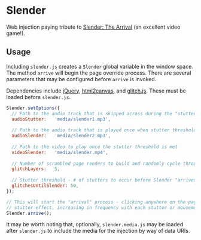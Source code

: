 Slender
=======

Web injection paying tribute to [Slender: The Arrival](http://www.slenderarrival.com/) (an excellent
video game!).

Usage
-----

Including `slender.js` creates a `Slender` global variable in the window space. The method `arrive`
will begin the page override process. There are several parameters that may be configured before
`arrive` is invoked.

Dependencies include [jQuery](https://github.com/jquery/jquery), 
[html2canvas](https://github.com/niklasvh/html2canvas), and 
[glitch.js](https://github.com/sjhewitt/glitch.js). These must be loaded before `slender.js`.

``` javascript
Slender.setOptions({
  // Path to the audio track that is skipped across during the "stutter" effect
  audioStutter:   'media/slender1.mp3',
  
  // Path to the audio track that is played once when stutter threshold is met
  audioSlender:   'media/slender2.mp3',
  
  // Path to the video to play once the stutter threshold is met
  videoSlender:   'media/slender.mp4',
  
  // Number of scrambled page renders to build and randomly cycle through (higher is dangerous)
  glitchLayers:   5,
  
  // Stutter threshold - # of stutters to occur before Slender "arrives"
  glitchesUntilSlender: 50,
});

// This will start the "arrival" process - clicking anywhere on the page will begin the random
// stutter effect, increasing in frequency with each stutter or mousemove event.
Slender.arrive();
```

It may be worth noting that, optionally, `slender.media.js` may be loaded after `slender.js` to
include the media for the injection by way of data URIs.